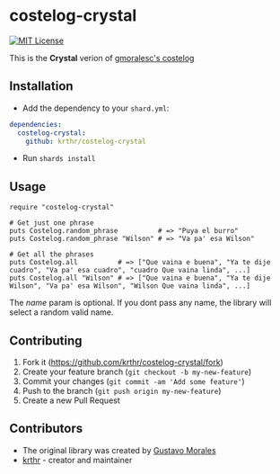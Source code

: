 # costelog-crystal

[![MIT License](https://img.shields.io/npm/l/costelog.svg?style=flat-square)](http://opensource.org/licenses/MIT)

This is the **Crystal** verion of [gmoralesc's costelog](https://github.com/gmoralesc/costelog)

## Installation

- Add the dependency to your `shard.yml`:

```yaml
dependencies:
  costelog-crystal:
    github: krthr/costelog-crystal
```

- Run `shards install`

## Usage

```crystal
require "costelog-crystal"

# Get just one phrase
puts Costelog.random_phrase          # => "Puya el burro"
puts Costelog.random_phrase "Wilson" # => "Va pa' esa Wilson"

# Get all the phrases
puts Costelog.all          # => ["Que vaina e buena", "Ya te dije cuadro", "Va pa' esa cuadro", "cuadro Que vaina linda", ...]
puts Costelog.all "Wilson" # => ["Que vaina e buena", "Ya te dije Wilson", "Va pa' esa Wilson", "Wilson Que vaina linda", ...]
```

The _name_ param is optional. If you dont pass any name, the library will select a random valid name.

## Contributing

1. Fork it (<https://github.com/krthr/costelog-crystal/fork>)
2. Create your feature branch (`git checkout -b my-new-feature`)
3. Commit your changes (`git commit -am 'Add some feature'`)
4. Push to the branch (`git push origin my-new-feature`)
5. Create a new Pull Request

## Contributors

- The original library was created by [Gustavo Morales](https://twitter.com/gmoralesc)
- [krthr](https://github.com/krthr) - creator and maintainer
